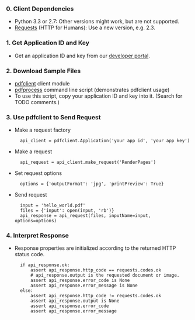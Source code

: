 <!-- this prevents Doxygen from putting excess space at the top of the page -->
### 0. Client Dependencies

* Python 3.3 or 2.7: Other versions might work, but are not supported.
* [Requests](http://docs.python-requests.org/en/latest/) (HTTP for Humans):
Use a new version, e.g. 2.3.

### 1. Get Application ID and Key

* Get an application ID and key from our
[developer portal](http://api.datalogics-cloud.com/).

### 2. Download Sample Files

* [pdfclient](download/pdfclient.py) client module
* [pdfprocess](download/pdfprocess.py) command line script
(demonstrates pdfclient usage)
* To use this script, copy your application ID and key into it.
(Search for TODO comments.)

### 3. Use pdfclient to Send Request

* Make a request factory

        api_client = pdfclient.Application('your app id', 'your app key')

* Make a request

        api_request = api_client.make_request('RenderPages')

* Set request options

        options = {'outputFormat': 'jpg', 'printPreview': True}

* Send request 

        input = 'hello_world.pdf'
        files = {'input': open(input, 'rb')}
        api_response = api_request(files, inputName=input, options=options)

### 4. Interpret Response

* Response properties are initialized according to the returned HTTP
status code.

        if api_response.ok:
            assert api_response.http_code == requests.codes.ok
            # api_response.output is the requested document or image.
            assert api_response.error_code is None
            assert api_response.error_message is None
        else:
            assert api_response.http_code != requests.codes.ok
            assert api_response.output is None
            assert api_response.error_code
            assert api_response.error_message

